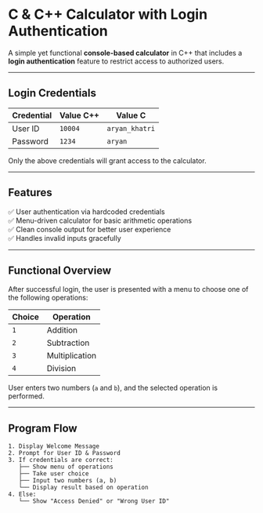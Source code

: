 #  C & C++ Calculator with Login Authentication

A simple yet functional **console-based calculator** in C++ that includes a **login authentication** feature to restrict access to authorized users.

---

##  Login Credentials

| Credential | Value C++   | Value C        |
|------------|---------    |---------       |
| User ID    | `10004`     | `aryan_khatri` |
| Password   | `1234`      | `aryan`        |

Only the above credentials will grant access to the calculator.

---

##  Features

✅ User authentication via hardcoded credentials  
✅ Menu-driven calculator for basic arithmetic operations  
✅ Clean console output for better user experience  
✅ Handles invalid inputs gracefully

---

##  Functional Overview

After successful login, the user is presented with a menu to choose one of the following operations:

| Choice | Operation    |
|--------|--------------|
| `1`    | Addition     |
| `2`    | Subtraction  |
| `3`    | Multiplication |
| `4`    | Division     |

User enters two numbers (`a` and `b`), and the selected operation is performed.

---

##  Program Flow

```text
1. Display Welcome Message
2. Prompt for User ID & Password
3. If credentials are correct:
   ├── Show menu of operations
   ├── Take user choice
   ├── Input two numbers (a, b)
   └── Display result based on operation
4. Else:
   └── Show "Access Denied" or "Wrong User ID"
